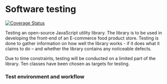 # Software testing

[![Coverage Status](https://coveralls.io/repos/github/hennatee/Software-testing/badge.svg?branch=main)](https://coveralls.io/github/hennatee/Software-testing?branch=main)

Testing an open-source JavaScript utility library. The library is to be used in developing the front-end of an E-commerce food product store. Testing is done to gather information on how well the library works - if it does what it claims to do – and whether the library contains any noticeable defects.


Due to time constraints, testing will be conducted on a limited part of the library. Ten classes have been chosen as targets for testing. 

### Test environment and workflow 


